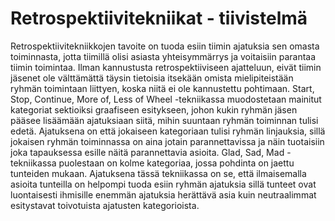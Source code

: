 # Retrospektiivitekniikat - tiivistelmä

Retrospektiivitekniikkojen tavoite on tuoda esiin tiimin ajatuksia sen omasta toiminnasta, jotta tiimillä olisi asiasta yhteisymmärrys ja voitaisiin parantaa tiimin toimintaa. Ilman kannustusta retrospektiiviseen ajatteluun, eivät tiimin jäsenet ole välttämättä täysin tietoisia itsekään omista mielipiteistään ryhmän toimintaan liittyen, koska niitä ei ole kannustettu pohtimaan. Start, Stop, Continue, More of, Less of Wheel -tekniikassa muodostetaan mainitut kategoriat sektioiksi graafiseen esitykseen, johon kukin ryhmän jäsen pääsee lisäämään ajatuksiaan siitä, mihin suuntaan ryhmän toiminnan tulisi edetä. Ajatuksena on että jokaiseen kategoriaan tulisi ryhmän linjauksia, sillä jokaisen ryhmän toiminnassa on aina jotain parannettavissa ja näin tuotaisiin joka tapauksessa esille näitä parannettavia asioita. Glad, Sad, Mad -tekniikassa puolestaan on kolme kategoriaa, jossa pohdinta on jaettu tunteiden mukaan. Ajatuksena tässä tekniikassa on se, että ilmaisemalla asioita tunteilla on helpompi tuoda esiin ryhmän ajatuksia sillä tunteet ovat luontaisesti ihmisille enemmän ajatuksia herättävä asia kuin neutraalimmat esitystavat toivotuista ajatusten kategorioista.